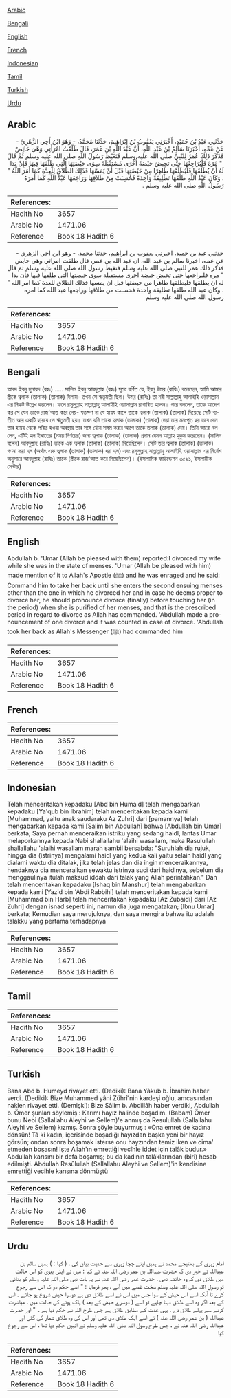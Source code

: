 [Arabic](#arabic)

[Bengali](#bengali)

[English](#english)

[French](#french)

[Indonesian](#indonesian)

[Tamil](#tamil)

[Turkish](#turkish)

[Urdu](#urdu)

## Arabic


<div dir="rtl" lang="ar" style={{fontSize:'larger',backgroundColor:'#f8f9fa',padding:20}}>
حَدَّثَنِي عَبْدُ بْنُ حُمَيْدٍ، أَخْبَرَنِي يَعْقُوبُ بْنُ إِبْرَاهِيمَ، حَدَّثَنَا مُحَمَّدٌ، - وَهُوَ ابْنُ أَخِي الزُّهْرِيِّ - عَنْ عَمِّهِ، أَخْبَرَنَا سَالِمُ بْنُ عَبْدِ اللَّهِ، أَنَّ عَبْدَ اللَّهِ بْنَ عُمَرَ، قَالَ طَلَّقْتُ امْرَأَتِي وَهْىَ حَائِضٌ فَذَكَرَ ذَلِكَ عُمَرُ لِلنَّبِيِّ صلى الله عليه وسلم فَتَغَيَّظَ رَسُولُ اللَّهِ صلى الله عليه وسلم ثُمَّ قَالَ ‏ "‏ مُرْهُ فَلْيُرَاجِعْهَا حَتَّى تَحِيضَ حَيْضَةً أُخْرَى مُسْتَقْبَلَةً سِوَى حَيْضَتِهَا الَّتِي طَلَّقَهَا فِيهَا فَإِنْ بَدَا لَهُ أَنْ يُطَلِّقَهَا فَلْيُطَلِّقْهَا طَاهِرًا مِنْ حَيْضَتِهَا قَبْلَ أَنْ يَمَسَّهَا فَذَلِكَ الطَّلاَقُ لِلْعِدَّةِ كَمَا أَمَرَ اللَّهُ ‏"‏ ‏.‏ وَكَانَ عَبْدُ اللَّهِ طَلَّقَهَا تَطْلِيقَةً وَاحِدَةً فَحُسِبَتْ مِنْ طَلاَقِهَا وَرَاجَعَهَا عَبْدُ اللَّهِ كَمَا أَمَرَهُ رَسُولُ اللَّهِ صلى الله عليه وسلم ‏.‏
</div>
<div style={{backgroundColor:'#f8f9fa',padding:20, marginBottom: 10}}><table> <thead> <tr> <th>References:</th> <th></th> </tr> </thead> <tbody><tr><td>Hadith No</td><td>3657</td></tr><tr><td>Arabic No</td><td>1471.06</td></tr><tr><td>Reference</td><td>Book 18 Hadith 6</td></tr></tbody></table></div>


<div dir="rtl" lang="ar" style={{fontSize:'larger',backgroundColor:'#f8f9fa',padding:20}}>
حدثني عبد بن حميد، اخبرني يعقوب بن ابراهيم، حدثنا محمد، - وهو ابن اخي الزهري - عن عمه، اخبرنا سالم بن عبد الله، ان عبد الله بن عمر، قال طلقت امراتي وهى حايض فذكر ذلك عمر للنبي صلى الله عليه وسلم فتغيظ رسول الله صلى الله عليه وسلم ثم قال " مره فليراجعها حتى تحيض حيضة اخرى مستقبلة سوى حيضتها التي طلقها فيها فان بدا له ان يطلقها فليطلقها طاهرا من حيضتها قبل ان يمسها فذلك الطلاق للعدة كما امر الله " . وكان عبد الله طلقها تطليقة واحدة فحسبت من طلاقها وراجعها عبد الله كما امره رسول الله صلى الله عليه وسلم
</div>
<div style={{backgroundColor:'#f8f9fa',padding:20, marginBottom: 10}}><table> <thead> <tr> <th>References:</th> <th></th> </tr> </thead> <tbody><tr><td>Hadith No</td><td>3657</td></tr><tr><td>Arabic No</td><td>1471.06</td></tr><tr><td>Reference</td><td>Book 18 Hadith 6</td></tr></tbody></table></div>

## Bengali


<div dir="ltr" lang="bn" style={{fontSize:'larger',backgroundColor:'#f8f9fa',padding:20}}>
আবদ ইবনু হুমায়দ (রহঃ) ..... সালিম ইবনু আবদুল্লাহ (রহঃ) সূত্রে বর্ণিত যে, ইবনু উমর (রাযিঃ) বলেছেন, আমি আমার স্ত্রীকে ত্বলাক (তালাক) (তালাক) দিলাম- তখন সে ঋতুমতী ছিল। উমর (রাযিঃ) তা নবী সাল্লাল্লাহু আলাইহি ওয়াসাল্লাম এর নিকট উল্লেখ করলেন। ফলে রসূলুল্লাহ সাল্লাল্লাহু আলাইহি ওয়াসাল্লাম রাগান্বিত হলেন। পরে বললেন, তাকে আদেশ কর সে যেন তাকে রাজ'আত করে নেয়- যতক্ষণ না যে হায়য কালে তাকে ত্বলাক (তালাক) (তালাক) দিয়েছে সেটি ব্যতীত আর একটি হায়যে সে ঋতুমতী হয়। তখন যদি তাকে ত্বলাক (তালাক) (তালাক) দেয়া তার মনঃপুত হয় তবে যেন তার হায়য থেকে পবিত্র হওয়া অবস্থায় তার সঙ্গে যৌন সঙ্গম করার আগে তাকে তলাক (তালাক) দেয়। তিনি আরো বললেন, এটিই হল ইদ্দাতের (সময় নির্ণয়ের) জন্য ত্বলাক (তালাক) (তালাক) প্রদান যেমন আল্লাহ হুকুম করেছেন। (সালিম বলেন) আবদুল্লাহ (রাযিঃ) তাকে এক ত্বলাক (তালাক) (তালাক) দিয়েছিলেন। সেটি তার ত্বলাক (তালাক) (তালাক) গণনা করা হল (অর্থাৎ এক ত্বলাক (তালাক) (তালাক) ধরা হল) এবং রসূলুল্লাহ সাল্লাল্লাহু আলাইহি ওয়াসাল্লাম এর নির্দেশ অনুসারে আবদুল্লাহ (রাযিঃ) তাকে (স্ত্রীকে রাজ'আত করে নিয়েছিলেন)। (ইসলামিক ফাউন্ডেশন ৩৫২১, ইসলামীক সেন্টার)
</div>
<div style={{backgroundColor:'#f8f9fa',padding:20, marginBottom: 10}}><table> <thead> <tr> <th>References:</th> <th></th> </tr> </thead> <tbody><tr><td>Hadith No</td><td>3657</td></tr><tr><td>Arabic No</td><td>1471.06</td></tr><tr><td>Reference</td><td>Book 18 Hadith 6</td></tr></tbody></table></div>

## English


<div dir="ltr" lang="en" style={{fontSize:'larger',backgroundColor:'#f8f9fa',padding:20}}>
Abdullah b. 'Umar (Allah be pleased with them) reported:I divorced my wife while she was in the state of menses. 'Umar (Allah be pleased with him) made mention of it to Allah's Apostle (ﷺ) and he was enraged and he said: Command him to take her back until she enters the second ensuing menses other than the one in which he divorced her and in case he deems proper to divorce her, he should pronounce divorce (finally) before touching her (in the period) when she is purified of her menses, and that is the prescribed period in regard to divorce as Allah has commanded. 'Abdullah made a pronouncement of one divorce and it was counted in case of divorce. 'Abdullah took her back as Allah's Messenger (ﷺ) had commanded him
</div>
<div style={{backgroundColor:'#f8f9fa',padding:20, marginBottom: 10}}><table> <thead> <tr> <th>References:</th> <th></th> </tr> </thead> <tbody><tr><td>Hadith No</td><td>3657</td></tr><tr><td>Arabic No</td><td>1471.06</td></tr><tr><td>Reference</td><td>Book 18 Hadith 6</td></tr></tbody></table></div>

## French


<div dir="ltr" lang="fr" style={{fontSize:'larger',backgroundColor:'#f8f9fa',padding:20}}>

</div>
<div style={{backgroundColor:'#f8f9fa',padding:20, marginBottom: 10}}><table> <thead> <tr> <th>References:</th> <th></th> </tr> </thead> <tbody><tr><td>Hadith No</td><td>3657</td></tr><tr><td>Arabic No</td><td>1471.06</td></tr><tr><td>Reference</td><td>Book 18 Hadith 6</td></tr></tbody></table></div>

## Indonesian


<div dir="ltr" lang="id" style={{fontSize:'larger',backgroundColor:'#f8f9fa',padding:20}}>
Telah menceritakan kepadaku [Abd bin Humaid] telah mengabarkan kepadaku [Ya'qub bin Ibrahim] telah menceritakan kepada kami [Muhammad, yaitu anak saudaraku Az Zuhri] dari [pamannya] telah mengabarkan kepada kami [Salim bin Abdullah] bahwa [Abdullah bin Umar] berkata; Saya pernah menceraikan istriku yang sedang haidl, lantas Umar melaporkannya kepada Nabi shallallahu 'alaihi wasallam, maka Rasulullah shallallahu 'alaihi wasallam marah sambil bersabda: "Suruhlah dia rujuk, hingga dia (istrinya) mengalami haidl yang kedua kali yaitu selain haidl yang dialami waktu dia ditalak, jika telah jelas dan dia ingin menceraikannya, hendaknya dia menceraikan sewaktu istrinya suci dari haidlnya, sebelum dia menggaulinya itulah maksud iddah dari talak yang Allah perintahkan." Dan telah menceritakan kepadaku [Ishaq bin Manshur] telah mengabarkan kepada kami [Yazid bin 'Abdi Rabbihi] telah menceritakan kepada kami [Muhammad bin Harb] telah menceritakan kepadaku [Az Zubaidi] dari [Az Zuhri] dengan isnad seperti ini, namun dia juga mengatakan; [Ibnu Umar] berkata; Kemudian saya merujuknya, dan saya mengira bahwa itu adalah talakku yang pertama terhadapnya
</div>
<div style={{backgroundColor:'#f8f9fa',padding:20, marginBottom: 10}}><table> <thead> <tr> <th>References:</th> <th></th> </tr> </thead> <tbody><tr><td>Hadith No</td><td>3657</td></tr><tr><td>Arabic No</td><td>1471.06</td></tr><tr><td>Reference</td><td>Book 18 Hadith 6</td></tr></tbody></table></div>

## Tamil


<div dir="ltr" lang="ta" style={{fontSize:'larger',backgroundColor:'#f8f9fa',padding:20}}>

</div>
<div style={{backgroundColor:'#f8f9fa',padding:20, marginBottom: 10}}><table> <thead> <tr> <th>References:</th> <th></th> </tr> </thead> <tbody><tr><td>Hadith No</td><td>3657</td></tr><tr><td>Arabic No</td><td>1471.06</td></tr><tr><td>Reference</td><td>Book 18 Hadith 6</td></tr></tbody></table></div>

## Turkish


<div dir="ltr" lang="tr" style={{fontSize:'larger',backgroundColor:'#f8f9fa',padding:20}}>
Bana Abd b. Humeyd rivayet etti. (Dediki): Bana Yâkub b. İbrahim haber verdi. (Dediki): Bize Muhammed yâni Zührî'nin kardeşi oğlu, amcasından naklen rivayet etti. (Demişki): Bize Sâlim b. Abdillâh haber verdiki, Abdullah b. Ömer şunları söylemiş : Karımı hayız halinde boşadım. (Babam) Ömer bunu Nebi (Sallallahu Aleyhi ve Sellem)'e anmış da Resulullah (Sallallahu Aleyhi ve Sellem) kızmış. Sonra şöyle buyurmuş : «Ona emret de kadına dönsün! Tâ ki kadın, içerisinde boşadığı hayızdan başka yeni bir hayız görsün; ondan sonra boşamak isterse onu hayzından temiz iken ve cima' etmeden boşasın! İşte Allah'ın emrettiği vecîhle iddet için talâk budur.» Abdullah karısını bir defa boşamış; bu da kadının talâklarından (biri) hesab edilmişti. Abdullah Resûlullah (Sallallahu Aleyhi ve Sellem)'in kendisine emrettiği vecihle karısına dönmüştü
</div>
<div style={{backgroundColor:'#f8f9fa',padding:20, marginBottom: 10}}><table> <thead> <tr> <th>References:</th> <th></th> </tr> </thead> <tbody><tr><td>Hadith No</td><td>3657</td></tr><tr><td>Arabic No</td><td>1471.06</td></tr><tr><td>Reference</td><td>Book 18 Hadith 6</td></tr></tbody></table></div>

## Urdu


<div dir="rtl" lang="ur" style={{fontSize:'larger',backgroundColor:'#f8f9fa',padding:20}}>
امام زہری کے بھتیجے محمد نے ہمیں اپنے چچا زہری سے حدیث بیان کی ، ( کہا : ) ہمیں سالم بن عبداللہ نے خبر دی کہ حضرت عبداللہ بن عمر رضی اللہ عنہ نے کہا : میں نے اپنی بیوی کو اس حالت میں طلاق دی کہ وہ حائضہ تھی ، حضرت عمر رضی اللہ عنہ نے یہ بات نبی صلی اللہ علیہ وسلم کو بتائی تو رسول اللہ صلی اللہ علیہ وسلم سخت غصے میں آئے ، پھر فرمایا : " اسے حکم دو کہ اس سے رجوع کرے تا آنکہ اسے اس حیض کے سوا جس میں اس نے اسے طلاق دی ہے دوسرا حیض شروع ہو جائے ۔ اس کے بعد اگر وہ اسے طلاق دینا چاہے تو اسے ( دوسرے حیض کے بعد ) پاک ہونے کی حالت میں ، مباشرت کرنے سے پہلے طلاق دے ، یہی عدت کے مطابق طلاق ہے جس طرح اللہ نے حکم دیا ہے ۔ " اور حضرت عبداللہ ( بن عمر رضی اللہ عنہ ) نے اسے ایک طلاق دی تھی اور اس کی وہ طلاق شمار کی گئی اور عبداللہ رضی اللہ عنہ نے ، جس طرح رسول اللہ صلی اللہ علیہ وسلم نے انہیں حکم دیا تھا ، اس سے رجوع کیا
</div>
<div style={{backgroundColor:'#f8f9fa',padding:20, marginBottom: 10}}><table> <thead> <tr> <th>References:</th> <th></th> </tr> </thead> <tbody><tr><td>Hadith No</td><td>3657</td></tr><tr><td>Arabic No</td><td>1471.06</td></tr><tr><td>Reference</td><td>Book 18 Hadith 6</td></tr></tbody></table></div>